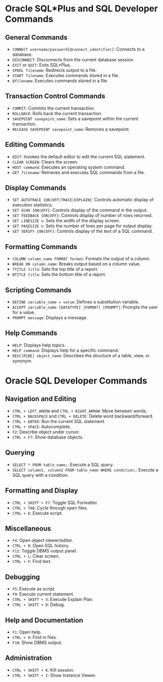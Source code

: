 # Oracle SQL*Plus and SQL Developer Commands

## General Commands

- `CONNECT username/password[@connect_identifier]`: Connects to a database.
- `DISCONNECT`: Disconnects from the current database session.
- `EXIT` or `QUIT`: Exits SQL*Plus.
- `SPOOL filename`: Redirects output to a file.
- `START filename`: Executes commands stored in a file.
- `@filename`: Executes commands stored in a file.

## Transaction Control Commands

- `COMMIT`: Commits the current transaction.
- `ROLLBACK`: Rolls back the current transaction.
- `SAVEPOINT savepoint_name`: Sets a savepoint within the current transaction.
- `RELEASE SAVEPOINT savepoint_name`: Removes a savepoint.

## Editing Commands

- `EDIT`: Invokes the default editor to edit the current SQL statement.
- `CLEAR SCREEN`: Clears the screen.
- `HOST command`: Executes an operating system command.
- `GET filename`: Retrieves and executes SQL commands from a file.

## Display Commands

- `SET AUTOTRACE {ON|OFF|TRACE|EXPLAIN}`: Controls automatic display of execution statistics.
- `SET ECHO {ON|OFF}`: Controls display of the command in the output.
- `SET FEEDBACK {ON|OFF}`: Controls display of number of rows returned.
- `SET LINESIZE n`: Sets the width of the display screen.
- `SET PAGESIZE n`: Sets the number of lines per page for output display.
- `SET VERIFY {ON|OFF}`: Controls display of the text of a SQL command.

## Formatting Commands

- `COLUMN column_name FORMAT format`: Formats the output of a column.
- `BREAK ON column_name`: Breaks output based on a column value.
- `TTITLE title`: Sets the top title of a report.
- `BTITLE title`: Sets the bottom title of a report.

## Scripting Commands

- `DEFINE variable_name = value`: Defines a substitution variable.
- `ACCEPT variable_name [DATATYPE] [FORMAT] [PROMPT]`: Prompts the user for a value.
- `PROMPT message`: Displays a message.

## Help Commands

- `HELP`: Displays help topics.
- `HELP command`: Displays help for a specific command.
- `DESC[RIBE] object_name`: Describes the structure of a table, view, or synonym.

# Oracle SQL Developer Commands

## Navigation and Editing

- `CTRL + LEFT_ARROW` and `CTRL + RIGHT_ARROW`: Move between words.
- `CTRL + BACKSPACE` and `CTRL + DELETE`: Delete word backward/forward.
- `CTRL + ENTER`: Run the current SQL statement.
- `CTRL + SPACE`: Autocomplete.
- `F2`: Describe object under cursor.
- `CTRL + F7`: Show database objects.

## Querying

- `SELECT * FROM table_name;`: Execute a SQL query.
- `SELECT column1, column2 FROM table_name WHERE condition;`: Execute a SQL query with a condition.

## Formatting and Display

- `CTRL + SHIFT + F7`: Toggle SQL Formatter.
- `CTRL + TAB`: Cycle through open files.
- `CTRL + E`: Execute script.

## Miscellaneous

- `F4`: Open object viewer/editor.
- `CTRL + R`: Open SQL history.
- `F12`: Toggle DBMS output panel.
- `CTRL + L`: Clear screen.
- `CTRL + F`: Find text.

## Debugging

- `F5`: Execute as script.
- `F9`: Execute current statement.
- `CTRL + SHIFT + X`: Execute Explain Plan.
- `CTRL + SHIFT + D`: Debug.

## Help and Documentation

- `F1`: Open help.
- `CTRL + H`: Find in files.
- `F10`: Show DBMS output.

## Administration

- `CTRL + SHIFT + K`: Kill session.
- `CTRL + SHIFT + I`: Show Instance Viewer.
